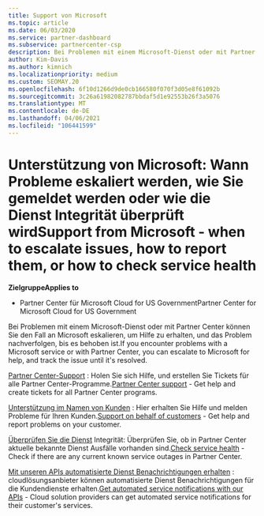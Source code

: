 ```yaml
---
title: Support von Microsoft
ms.topic: article
ms.date: 06/03/2020
ms.service: partner-dashboard
ms.subservice: partnercenter-csp
description: Bei Problemen mit einem Microsoft-Dienst oder mit Partner Center können Sie den Fall an Microsoft eskalieren, um Hilfe zu erhalten, und das Problem nachverfolgen, bis es behoben ist.
author: Kim-Davis
ms.author: kimnich
ms.localizationpriority: medium
ms.custom: SEOMAY.20
ms.openlocfilehash: 6f10d1266d9de0cb166580f070f3d05e8f61092b
ms.sourcegitcommit: 3c26a61982082787bbdaf5d1e92553b26f3a5076
ms.translationtype: MT
ms.contentlocale: de-DE
ms.lasthandoff: 04/06/2021
ms.locfileid: "106441599"
---
```

# <a name="support-from-microsoft---when-to-escalate-issues-how-to-report-them-or-how-to-check-service-health"></a><span data-ttu-id="70d94-103">Unterstützung von Microsoft: Wann Probleme eskaliert werden, wie Sie gemeldet werden oder wie die Dienst Integrität überprüft wird</span><span class="sxs-lookup"><span data-stu-id="70d94-103">Support from Microsoft - when to escalate issues, how to report them, or how to check service health</span></span>

<span data-ttu-id="70d94-104">**Zielgruppe**</span><span class="sxs-lookup"><span data-stu-id="70d94-104">**Applies to**</span></span>

- <span data-ttu-id="70d94-105">Partner Center für Microsoft Cloud for US Government</span><span class="sxs-lookup"><span data-stu-id="70d94-105">Partner Center for Microsoft Cloud for US Government</span></span>

<span data-ttu-id="70d94-106">Bei Problemen mit einem Microsoft-Dienst oder mit Partner Center können Sie den Fall an Microsoft eskalieren, um Hilfe zu erhalten, und das Problem nachverfolgen, bis es behoben ist.</span><span class="sxs-lookup"><span data-stu-id="70d94-106">If you encounter problems with a Microsoft service or with Partner Center, you can escalate to Microsoft for help, and track the issue until it's resolved.</span></span>

<span data-ttu-id="70d94-107">[Partner Center-Support](report-problems-with-partner-center.md) : Holen Sie sich Hilfe, und erstellen Sie Tickets für alle Partner Center-Programme.</span><span class="sxs-lookup"><span data-stu-id="70d94-107">[Partner Center support](report-problems-with-partner-center.md) - Get help and create tickets for all Partner Center programs.</span></span>

<span data-ttu-id="70d94-108">[Unterstützung im Namen von Kunden](report-problems-on-behalf-of-a-customer.md) : Hier erhalten Sie Hilfe und melden Probleme für Ihren Kunden.</span><span class="sxs-lookup"><span data-stu-id="70d94-108">[Support on behalf of customers](report-problems-on-behalf-of-a-customer.md) - Get help and report problems on your customer.</span></span>

<span data-ttu-id="70d94-109">[Überprüfen Sie die Dienst](check-service-health.md) Integrität: Überprüfen Sie, ob in Partner Center aktuelle bekannte Dienst Ausfälle vorhanden sind.</span><span class="sxs-lookup"><span data-stu-id="70d94-109">[Check service health](check-service-health.md) - Check if there are any current known service outages in Partner Center.</span></span>

<span data-ttu-id="70d94-110">[Mit unseren APIs automatisierte Dienst Benachrichtigungen erhalten](get-automated-service-notifications-with-our-apis.md) : cloudlösungsanbieter können automatisierte Dienst Benachrichtigungen für die Kundendienste erhalten.</span><span class="sxs-lookup"><span data-stu-id="70d94-110">[Get automated service notifications with our APIs](get-automated-service-notifications-with-our-apis.md) - Cloud solution providers can get automated service notifications for their customer's services.</span></span>


 

 



